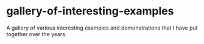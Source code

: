 # gallery-of-interesting-examples
A gallery of various interesting examples and demonstrations that I have put together over the years.
